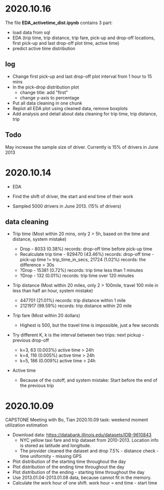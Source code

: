 # 2020.10.16
The file **EDA_activetime_dist.ipynb** contains 3 part:
- load data from sql
- EDA (trip time, trip distance, trip fare, pick-up and drop-off locations, first pick-up and last drop-off plot time, active time)
- predict active time distribution
## log
- Change first pick-up and last drop-off plot interval from 1 hour to 15 mins
- In the pick-drop distribution plot
	- change title: add "first"
	- change y-axis to percentage
- Put all data cleaning in one chunk
- Replot all EDA plot using cleaned data, remove boxplots
- Add analysis and detail about data cleaning for trip time, trip distance, trip 

## Todo
May increase the sample size of driver. Currently is 15% of drivers in June 2013


# 2020.10.14
- EDA
- Find the shift of driver, the start and end time of their work

- Sampled 5000 drivers in June 2013. (15% of drivers)
## data cleaning
- Trip time (Most within 20 mins, only 2 > 5h, based on the time and distance, system mistake)
	- Drop - 8033 (0.38%) records: drop-off time before pick-up time
	- Recalculate trip time  - 929470 (43.46%) records: drop-off time - pick-up time != trip_time_in_secs,  21724 (1.02%) records: the difference > 30s
	- ?Drop - 15381 (0.72%) records: trip time less than 1 minutes
	- ?Drop - 132 (0.01%) records: trip time over 120 minutes

- Trip distance (Most within 20 miles, only 2 > 100mile, travel 100 mile in less than half an hour, system mistake)
	- 447701 (21.01%) records: trip distance within 1 mile
	- 2121917 (99.59%) records: trip distance within 20 mile
- Trip fare (Most within 20 dollars)
	- Highest is 500, but the travel time is impossible, just a few seconds

- Try different K, k is the interval between two trips: next pickup - previous drop-off
	- k=3, 63 (0.003%) active time > 24h
	- k=4, 116 (0.005%) active time > 24h
	- k=5, 186 (0.009%) active time > 24h
- Active time
	- Because of the cutoff, and system mistake: Start before the end of the previous trip



# 2020.10.09
CAPSTONE Meeting with Bo, Tian 2020.10.09
task: weekend moment utilization estimation

- Download data: https://databank.illinois.edu/datasets/IDB-9610843
	- NYC yellow taxi fare and trip dataset from 2010-2013. Location info is stored as latitude and longitude.
	- The provider cleaned the dataset and drop 7.5%
			- distance check
			- time uniformity
			- missing GPS
- Plot distribution of the starting time throughout the day
- Plot distribution of the ending time throughout the day
- Plot distribution of the ending - starting time throughout the day
- Use 2013.01.04-2013.01.08 data, because cannot fit in the memory.
- Calculate the work hour of one shift. work hour = end time - start time